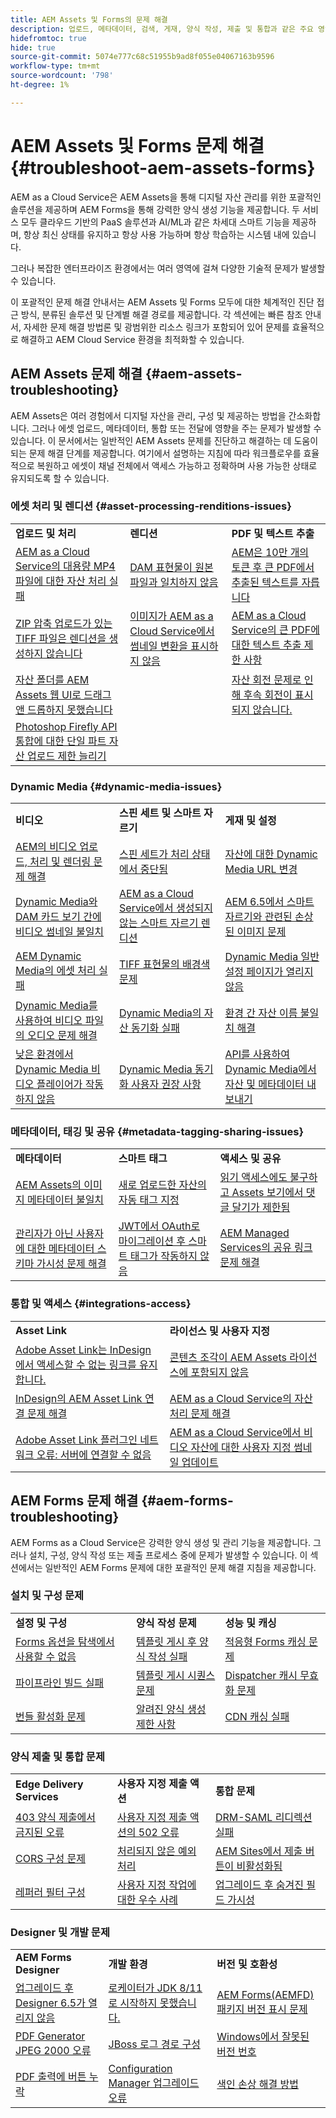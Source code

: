 ```yaml
---
title: AEM Assets 및 Forms의 문제 해결
description: 업로드, 메타데이터, 검색, 게재, 양식 작성, 제출 및 통합과 같은 주요 영역에 대한 문서 링크를 사용하여 일반적인 AEM Assets 및 Forms 문제를 해결합니다.
hidefromtoc: true
hide: true
source-git-commit: 5074e777c68c51955b9ad8f055e04067163b9596
workflow-type: tm+mt
source-wordcount: '798'
ht-degree: 1%

---
```



# AEM Assets 및 Forms 문제 해결 {#troubleshoot-aem-assets-forms}

AEM as a Cloud Service은 AEM Assets을 통해 디지털 자산 관리를 위한 포괄적인 솔루션을 제공하며 AEM Forms을 통해 강력한 양식 생성 기능을 제공합니다. 두 서비스 모두 클라우드 기반의 PaaS 솔루션과 AI/ML과 같은 차세대 스마트 기능을 제공하며, 항상 최신 상태를 유지하고 항상 사용 가능하며 항상 학습하는 시스템 내에 있습니다.

그러나 복잡한 엔터프라이즈 환경에서는 여러 영역에 걸쳐 다양한 기술적 문제가 발생할 수 있습니다.

이 포괄적인 문제 해결 안내서는 AEM Assets 및 Forms 모두에 대한 체계적인 진단 접근 방식, 분류된 솔루션 및 단계별 해결 경로를 제공합니다. 각 섹션에는 빠른 참조 안내서, 자세한 문제 해결 방법론 및 광범위한 리소스 링크가 포함되어 있어 문제를 효율적으로 해결하고 AEM Cloud Service 환경을 최적화할 수 있습니다.

## AEM Assets 문제 해결 {#aem-assets-troubleshooting}

AEM Assets은 여러 경험에서 디지털 자산을 관리, 구성 및 제공하는 방법을 간소화합니다. 그러나 에셋 업로드, 메타데이터, 통합 또는 전달에 영향을 주는 문제가 발생할 수 있습니다. 이 문서에서는 일반적인 AEM Assets 문제를 진단하고 해결하는 데 도움이 되는 문제 해결 단계를 제공합니다. 여기에서 설명하는 지침에 따라 워크플로우를 효율적으로 복원하고 에셋이 채널 전체에서 액세스 가능하고 정확하며 사용 가능한 상태로 유지되도록 할 수 있습니다.

### 에셋 처리 및 렌디션 {#asset-processing-renditions-issues}

<table>
  <tbody>
  <tr>
    <td><strong>업로드 및 처리</strong></td>
    <td><strong>렌디션</strong></td>
    <td><strong>PDF 및 텍스트 추출</strong></td>
  </tr>
  <tr>
    <td><a href="https://experienceleague.adobe.com/en/docs/experience-cloud-kcs/kbarticles/ka-26610">AEM as a Cloud Service의 대용량 MP4 파일에 대한 자산 처리 실패</a></td>
    <td><a href="https://experienceleague.adobe.com/en/docs/experience-cloud-kcs/kbarticles/ka-26639">DAM 표현물이 원본 파일과 일치하지 않음</a></td>
    <td><a href="https://experienceleague.adobe.com/en/docs/experience-cloud-kcs/kbarticles/ka-26785">AEM은 10만 개의 토큰 후 큰 PDF에서 추출된 텍스트를 자릅니다</a></td>
  </tr>
  <tr>
    <td><a href="https://experienceleague.adobe.com/en/docs/experience-cloud-kcs/kbarticles/ka-23916">ZIP 압축 업로드가 있는 TIFF 파일은 렌디션을 생성하지 않습니다</a></td>
    <td><a href="https://experienceleague.adobe.com/en/docs/experience-cloud-kcs/kbarticles/ka-26233">이미지가 AEM as a Cloud Service에서 썸네일 변환을 표시하지 않음</a></td>
    <td><a href="https://experienceleague.adobe.com/en/docs/experience-cloud-kcs/kbarticles/ka-25518">AEM as a Cloud Service의 큰 PDF에 대한 텍스트 추출 제한 사항</a></td>
  </tr>
  <tr>
    <td><a href="https://experienceleague.adobe.com/en/docs/experience-cloud-kcs/kbarticles/ka-21865">자산 폴더를 AEM Assets 웹 UI로 드래그 앤 드롭하지 못했습니다</a></td>
    <td></td>
    <td><a href="https://experienceleague.adobe.com/en/docs/experience-cloud-kcs/kbarticles/ka-26528">자산 회전 문제로 인해 후속 회전이 표시되지 않습니다.</a></td>
  </tr>
  <tr>
  <td><a href="https://experienceleague.adobe.com/en/docs/experience-cloud-kcs/kbarticles/ka-26450">Photoshop Firefly API 통합에 대한 단일 파트 자산 업로드 제한 늘리기</a></td>
  <td></td>
  <td></td>
  </tr>
  </tbody>
</table>

### Dynamic Media {#dynamic-media-issues}

<table>
  <tbody>
  <tr>
    <td><strong>비디오</strong></td>
    <td><strong>스핀 세트 및 스마트 자르기</strong></td>
    <td><strong>게재 및 설정</strong></td>
  </tr>
  <tr>
    <td><a href="https://experienceleague.adobe.com/en/docs/experience-cloud-kcs/kbarticles/ka-26533">AEM의 비디오 업로드, 처리 및 렌더링 문제 해결</a></td>
    <td><a href="https://experienceleague.adobe.com/en/docs/experience-cloud-kcs/kbarticles/ka-26715">스핀 세트가 처리 상태에서 중단됨</a></td>
    <td><a href="https://experienceleague.adobe.com/en/docs/experience-cloud-kcs/kbarticles/ka-17628">자산에 대한 Dynamic Media URL 변경</a></td>
  </tr>
  <tr>
    <td><a href="https://experienceleague.adobe.com/en/docs/experience-cloud-kcs/kbarticles/ka-26677">Dynamic Media와 DAM 카드 보기 간에 비디오 썸네일 불일치</a></td>
    <td><a href="https://experienceleague.adobe.com/en/docs/experience-cloud-kcs/kbarticles/ka-26873">AEM as a Cloud Service에서 생성되지 않는 스마트 자르기 렌디션</a></td>
    <td><a href="https://experienceleague.adobe.com/en/docs/experience-cloud-kcs/kbarticles/ka-26367">AEM 6.5에서 스마트 자르기와 관련된 손상된 이미지 문제</a></td>
  </tr>
  <tr>
    <td><a href="https://experienceleague.adobe.com/en/docs/experience-cloud-kcs/kbarticles/ka-26610">AEM Dynamic Media의 에셋 처리 실패</a></td>
    <td><a href="https://experienceleague.adobe.com/en/docs/experience-cloud-kcs/kbarticles/ka-26637">TIFF 표현물의 배경색 문제</a></td>
    <td><a href="https://experienceleague.adobe.com/en/docs/experience-cloud-kcs/kbarticles/ka-25294">Dynamic Media 일반 설정 페이지가 열리지 않음</a></td>
  </tr>
  <tr>
    <td><a href="https://experienceleague.adobe.com/en/docs/experience-cloud-kcs/kbarticles/ka-26197">Dynamic Media를 사용하여 비디오 파일의 오디오 문제 해결</a></td>
    <td><a href="https://experienceleague.adobe.com/en/docs/experience-cloud-kcs/kbarticles/ka-25885">Dynamic Media의 자산 동기화 실패</a></td>
    <td><a href="https://experienceleague.adobe.com/en/docs/experience-cloud-kcs/kbarticles/ka-26461">환경 간 자산 이름 불일치 해결</a></td>
  </tr>
  <tr>
    <td><a href="https://experienceleague.adobe.com/en/docs/experience-cloud-kcs/kbarticles/ka-26871">낮은 환경에서 Dynamic Media 비디오 플레이어가 작동하지 않음</a></td>
    <td><a href="https://experienceleague.adobe.com/en/docs/experience-cloud-kcs/kbarticles/ka-25471">Dynamic Media 동기화 사용자 권장 사항</a></td>
    <td><a href="https://experienceleague.adobe.com/en/docs/experience-cloud-kcs/kbarticles/ka-26902">API를 사용하여 Dynamic Media에서 자산 및 메타데이터 내보내기</a></td>
  </tr>
  </tbody>
</table>

### 메타데이터, 태깅 및 공유 {#metadata-tagging-sharing-issues}

<table>
  <tbody>
  <tr>
    <td><strong>메타데이터</strong></td>
    <td><strong>스마트 태그</strong></td>
    <td><strong>액세스 및 공유</strong></td>
  </tr>
  <tr>
    <td><a href="https://experienceleague.adobe.com/en/docs/experience-cloud-kcs/kbarticles/ka-25828">AEM Assets의 이미지 메타데이터 불일치</a></td>
    <td><a href="https://experienceleague.adobe.com/en/docs/experience-cloud-kcs/kbarticles/ka-25925">새로 업로드한 자산의 자동 태그 지정</a></td>
    <td><a href="https://experienceleague.adobe.com/en/docs/experience-cloud-kcs/kbarticles/ka-26928">읽기 액세스에도 불구하고 Assets 보기에서 댓글 달기가 제한됨</a></td>
  </tr>
  <tr>
    <td><a href="https://experienceleague.adobe.com/en/docs/experience-cloud-kcs/kbarticles/ka-26655">관리자가 아닌 사용자에 대한 메타데이터 스키마 가시성 문제 해결</a></td>
    <td><a href="https://experienceleague.adobe.com/en/docs/experience-cloud-kcs/kbarticles/ka-25889">JWT에서 OAuth로 마이그레이션 후 스마트 태그가 작동하지 않음</a></td>
    <td><a href="https://experienceleague.adobe.com/en/docs/experience-cloud-kcs/kbarticles/ka-25903">AEM Managed Services의 공유 링크 문제 해결</a></td>
  </tr>

</tbody>
</table>

### 통합 및 액세스 {#integrations-access}

<table>
  <tbody>
    <tr>
      <td><strong>Asset Link</strong></td>
      <td><strong>라이선스 및 사용자 지정</strong></td>
    </tr>
    <tr>
      <td><a href="https://experienceleague.adobe.com/en/docs/experience-cloud-kcs/kbarticles/ka-26922">Adobe Asset Link는 InDesign에서 액세스할 수 없는 링크를 유지합니다.</a></td>
      <td>
        <a href="https://experienceleague.adobe.com/en/docs/experience-cloud-kcs/kbarticles/ka-26616">콘텐츠 조각이 AEM Assets 라이선스에 포함되지 않음</a><br>
        </td>
    </tr>
    <tr>
      <td><a href="https://experienceleague.adobe.com/en/docs/experience-cloud-kcs/kbarticles/ka-25562">InDesign의 AEM Asset Link 연결 문제 해결</a></td>
      <td><a href="https://experienceleague.adobe.com/en/docs/experience-cloud-kcs/kbarticles/ka-25525">AEM as a Cloud Service의 자산 처리 문제 해결</a></td>
    </tr>
    <tr>
      <td><a href="https://experienceleague.adobe.com/en/docs/experience-cloud-kcs/kbarticles/ka-25506">Adobe Asset Link 플러그인 네트워크 오류: 서버에 연결할 수 없음</a></td>
      <td><a href="https://experienceleague.adobe.com/en/docs/experience-cloud-kcs/kbarticles/ka-25829">AEM as a Cloud Service에서 비디오 자산에 대한 사용자 지정 썸네일 업데이트</a>
      </td>
    </tr>
  </tbody>
</table>




## AEM Forms 문제 해결 {#aem-forms-troubleshooting}

AEM Forms as a Cloud Service은 강력한 양식 생성 및 관리 기능을 제공합니다. 그러나 설치, 구성, 양식 작성 또는 제출 프로세스 중에 문제가 발생할 수 있습니다. 이 섹션에서는 일반적인 AEM Forms 문제에 대한 포괄적인 문제 해결 지침을 제공합니다.

### 설치 및 구성 문제

<table>
  <tbody>
  <tr>
    <td><strong>설정 및 구성</strong></td>
    <td><strong>양식 작성 문제</strong></td>
    <td><strong>성능 및 캐싱</strong></td>
  </tr>
  <tr>
    <td><a href="/help/forms/troubleshooting-installation-and-configuration.md">Forms 옵션을 탐색에서 사용할 수 없음</a></td>
    <td><a href="/help/forms/form-creation-failing.md">템플릿 게시 후 양식 작성 실패</a></td>
    <td><a href="/help/forms/troubleshooting-caching-performance.md">적응형 Forms 캐싱 문제</a></td>
  </tr>
  <tr>
    <td><a href="/help/forms/troubleshooting-installation-and-configuration.md#build-pipeline-fails">파이프라인 빌드 실패</a></td>
    <td><a href="/help/forms/form-creation-failing.md#cause-form-creation-fails">템플릿 게시 시퀀스 문제</a></td>
    <td><a href="/help/forms/troubleshooting-caching-performance.md#images-videos-not-invalidated">Dispatcher 캐시 무효화 문제</a></td>
  </tr>
  <tr>
    <td><a href="/help/forms/troubleshooting-installation-and-configuration.md#bundles-inactive-state">번들 활성화 문제</a></td>
    <td><a href="/help/forms/known-issues.md">알려진 양식 생성 제한 사항</a></td>
    <td><a href="/help/forms/troubleshooting-caching-performance.md#cdn-caching-stops-working-after-300-seconds">CDN 캐싱 실패</a></td>
  </tr>
  </tbody>
</table>

### 양식 제출 및 통합 문제

<table>
  <tbody>
  <tr>
    <td><strong>Edge Delivery Services</strong></td>
    <td><strong>사용자 지정 제출 액션</strong></td>
    <td><strong>통합 문제</strong></td>
  </tr>
  <tr>
    <td><a href="/help/forms/troubleshooting-403-forbidden-edge-delivery-form-submission.md">403 양식 제출에서 금지된 오류</a></td>
    <td><a href="/help/forms/custom-submit-action-troubleshooting.md">사용자 지정 제출 액션의 502 오류</a></td>
    <td><a href="https://experienceleague.adobe.com/en/docs/experience-cloud-kcs/kbarticles/ka-27434">DRM-SAML 리디렉션 실패</a></td>
  </tr>
  <tr>
    <td><a href="/help/forms/troubleshooting-403-forbidden-edge-delivery-form-submission.md#cors-issues">CORS 구성 문제</a></td>
    <td><a href="/help/forms/custom-submit-action-troubleshooting.md#resolution">처리되지 않은 예외 처리</a></td>
    <td><a href="https://experienceleague.adobe.com/en/docs/experience-cloud-kcs/kbarticles/ka-27075">AEM Sites에서 제출 버튼이 비활성화됨</a></td>
  </tr>
  <tr>
    <td><a href="/help/forms/troubleshooting-403-forbidden-edge-delivery-form-submission.md#referrer-filter-issues">레퍼러 필터 구성</a></td>
    <td><a href="/help/forms/custom-submit-action-for-adaptive-forms-based-on-core-components.md">사용자 지정 작업에 대한 우수 사례</a></td>
    <td><a href="https://experienceleague.adobe.com/en/docs/experience-cloud-kcs/kbarticles/ka-26532">업그레이드 후 숨겨진 필드 가시성</a></td>
  </tr>
  </tbody>
</table>

### Designer 및 개발 문제

<table>
  <tbody>
  <tr>
    <td><strong>AEM Forms Designer</strong></td>
    <td><strong>개발 환경</strong></td>
    <td><strong>버전 및 호환성</strong></td>
  </tr>
  <tr>
    <td><a href="https://experienceleague.adobe.com/en/docs/experience-cloud-kcs/kbarticles/ka-26558">업그레이드 후 Designer 6.5가 열리지 않음</a></td>
    <td><a href="https://experienceleague.adobe.com/en/docs/experience-cloud-kcs/kbarticles/ka-27089">로케이터가 JDK 8/11로 시작하지 못했습니다.</a></td>
    <td><a href="https://experienceleague.adobe.com/en/docs/experience-cloud-kcs/kbarticles/ka-26862">AEM Forms(AEMFD) 패키지 버전 표시 문제</a></td>
  </tr>
  <tr>
    <td><a href="https://experienceleague.adobe.com/en/docs/experience-cloud-kcs/kbarticles/ka-21018">PDF Generator JPEG 2000 오류</a></td>
    <td><a href="https://experienceleague.adobe.com/en/docs/experience-cloud-kcs/kbarticles/ka-22689">JBoss 로그 경로 구성</a></td>
    <td><a href="https://experienceleague.adobe.com/en/docs/experience-cloud-kcs/kbarticles/ka-26846">Windows에서 잘못된 버전 번호</a></td>
  </tr>
  <tr>
    <td><a href="https://experienceleague.adobe.com/en/docs/experience-cloud-kcs/kbarticles/ka-27406">PDF 출력에 버튼 누락</a></td>
    <td><a href="https://experienceleague.adobe.com/en/docs/experience-cloud-kcs/kbarticles/ka-18084">Configuration Manager 업그레이드 오류</a></td>
    <td><a href="https://experienceleague.adobe.com/en/docs/experience-cloud-kcs/kbarticles/ka-17339">색인 손상 해결 방법</a></td>
  </tr>
  </tbody>
</table>



